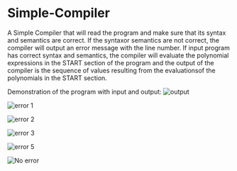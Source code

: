 # Simple-Compiler
A Simple Compiler that  will read the program and make sure that its syntax and semantics are correct. If the syntaxor semantics are not correct, the compiler will output an error message with the line number. If input program has correct syntax and semantics, the compiler will evaluate the polynomial expressions in the START section of the program and the output of the compiler is the sequence of values resulting from the evaluationsof the polynomials in the START section.


Demonstration of the program with input and output:
![output](https://user-images.githubusercontent.com/34473749/94932713-4ed67500-047e-11eb-9af5-e91df778effd.png)

![error 1](https://user-images.githubusercontent.com/34473749/94932720-50a03880-047e-11eb-9ff8-e45743cefe25.png)

![error 2](https://user-images.githubusercontent.com/34473749/94932723-51d16580-047e-11eb-9b21-a46dccc01715.png)

![error 3](https://user-images.githubusercontent.com/34473749/94932727-5269fc00-047e-11eb-9898-8009293e35a2.png)

![error 5](https://user-images.githubusercontent.com/34473749/94932732-539b2900-047e-11eb-8d04-97e2e1e87e36.png)

![No error](https://user-images.githubusercontent.com/34473749/94932736-5433bf80-047e-11eb-97ca-8c44afb5e432.png)

